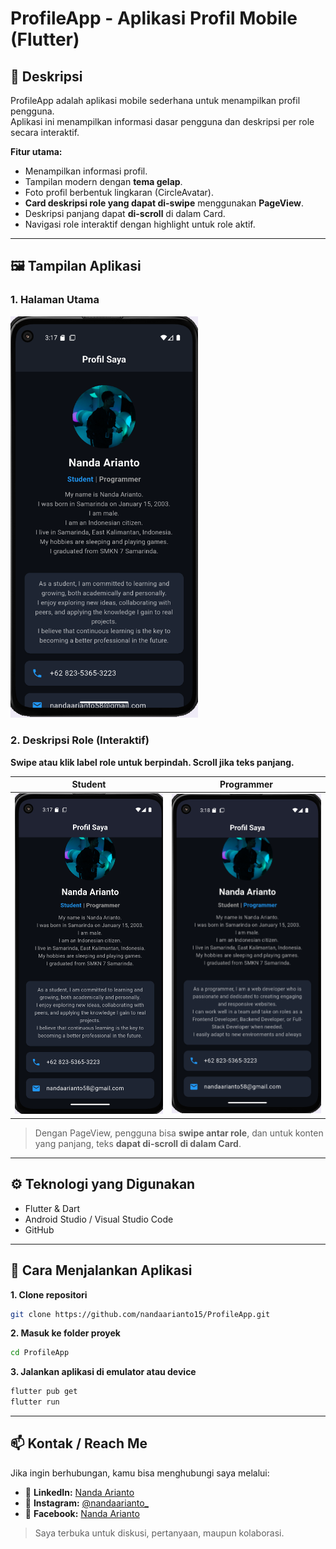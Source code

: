 # ProfileApp - Aplikasi Profil Mobile (Flutter)

## 📖 Deskripsi
ProfileApp adalah aplikasi mobile sederhana untuk menampilkan profil pengguna.  
Aplikasi ini menampilkan informasi dasar pengguna dan deskripsi per role secara interaktif.  

**Fitur utama:**
- Menampilkan informasi profil.
- Tampilan modern dengan **tema gelap**.
- Foto profil berbentuk lingkaran (CircleAvatar).
- **Card deskripsi role yang dapat di-swipe** menggunakan **PageView**.
- Deskripsi panjang dapat **di-scroll** di dalam Card.
- Navigasi role interaktif dengan highlight untuk role aktif.

---

## 🖼 Tampilan Aplikasi

### 1. Halaman Utama
<img src="assets/forReadme/1.png" alt="Halaman Profil" width="300"/>

### 2. Deskripsi Role (Interaktif)
**Swipe atau klik label role untuk berpindah. Scroll jika teks panjang.**

| Student | Programmer |
|---------|------------|
| <img src="assets/forReadme/2.png" alt="Student Role" width="250"/> | <img src="assets/forReadme/3.png" alt="Programmer Role" width="250"/> |

> Dengan PageView, pengguna bisa **swipe antar role**, dan untuk konten yang panjang, teks **dapat di-scroll di dalam Card**.

---

## ⚙️ Teknologi yang Digunakan
- Flutter & Dart
- Android Studio / Visual Studio Code
- GitHub

---

## 🚀 Cara Menjalankan Aplikasi
**1. Clone repositori**
```bash
git clone https://github.com/nandaarianto15/ProfileApp.git
```
  
**2. Masuk ke folder proyek**
```bash
cd ProfileApp
```
**3. Jalankan aplikasi di emulator atau device**
```bash
flutter pub get
flutter run
```

---


## 📫 Kontak / Reach Me
Jika ingin berhubungan, kamu bisa menghubungi saya melalui:

- 🔗 **LinkedIn:** [Nanda Arianto](https://www.linkedin.com/in/nanda-arianto-0133a6290/)  
- 📸 **Instagram:** [@nandaarianto_](https://www.instagram.com/nandaarianto_/)  
- 📘 **Facebook:** [Nanda Arianto](https://www.facebook.com/NandaArianto15?locale=id_ID)

> Saya terbuka untuk diskusi, pertanyaan, maupun kolaborasi.
